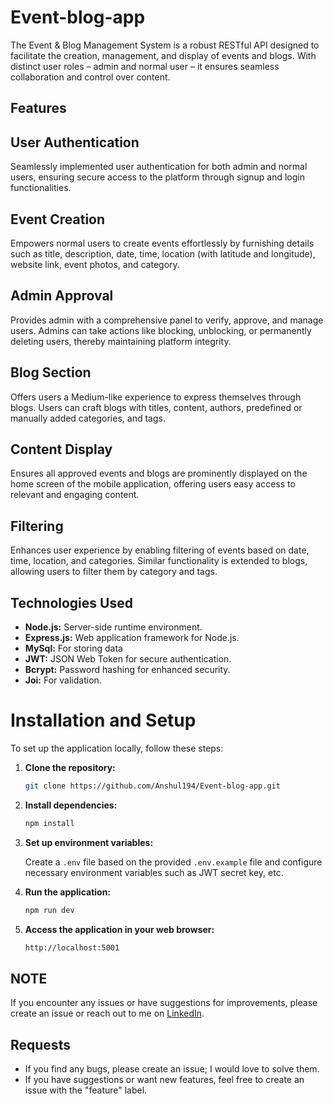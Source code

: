 # Event-blog-app


The Event & Blog Management System is a robust RESTful API designed to facilitate the creation, management, and display of events and blogs. With distinct user roles – admin and normal user – it ensures seamless collaboration and control over content.


## Features

## User Authentication
Seamlessly implemented user authentication for both admin and normal users, ensuring secure access to the platform through signup and login functionalities.

## Event Creation
Empowers normal users to create events effortlessly by furnishing details such as title, description, date, time, location (with latitude and longitude), website link, event photos, and category.

## Admin Approval
Provides admin with a comprehensive panel to verify, approve, and manage users. Admins can take actions like blocking, unblocking, or permanently deleting users, thereby maintaining platform integrity.

## Blog Section
Offers users a Medium-like experience to express themselves through blogs. Users can craft blogs with titles, content, authors, predefined or manually added categories, and tags.

## Content Display
Ensures all approved events and blogs are prominently displayed on the home screen of the mobile application, offering users easy access to relevant and engaging content.

## Filtering
Enhances user experience by enabling filtering of events based on date, time, location, and categories. Similar functionality is extended to blogs, allowing users to filter them by category and tags.

## Technologies Used
- **Node.js:** Server-side runtime environment.
- **Express.js:** Web application framework for Node.js.
- **MySql:** For storing data 
- **JWT:** JSON Web Token for secure authentication.
- **Bcrypt:** Password hashing for enhanced security.
- **Joi:** For validation.

# Installation and Setup

To set up the application locally, follow these steps:

1. **Clone the repository:**
    ```bash
    git clone https://github.com/Anshul194/Event-blog-app.git
    ```

2. **Install dependencies:**
    ```bash
    npm install
    ```

3. **Set up environment variables:**

    Create a `.env` file based on the provided `.env.example` file and configure necessary environment variables such as  JWT secret key, etc.

4. **Run the application:**
    ```bash
    npm run dev
    ```

5. **Access the application in your web browser:**
    ```bash
    http://localhost:5001
    ```

## NOTE

If you encounter any issues or have suggestions for improvements, please create an issue or reach out to me on [LinkedIn](https://www.linkedin.com/in/YourLinkedInProfile/).

## Requests

- If you find any bugs, please create an issue; I would love to solve them.
- If you have suggestions or want new features, feel free to create an issue with the "feature" label.

